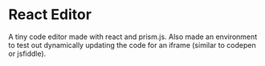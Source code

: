 # React Editor

A tiny code editor made with react and prism.js. Also made an environment to test out dynamically updating the code for an iframe (similar to codepen or jsfiddle).
